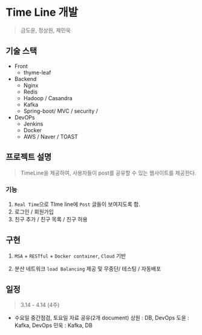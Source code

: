 # Time Line 개발

> 금도윤, 정상원, 제민욱

## 기술 스택

- Front
  - thyme-leaf
- Backend
  - Nginx
  - Redis
  - Hadoop / Casandra
  - Kafka
  - Spring-boot/ MVC / security / 
- DevOPs
  - Jenkins
  - Docker
  - AWS / Naver / TOAST



## 프로젝트 설명

>  TimeLine을 제공하여, 사용자들이 post를 공유할 수 있는 웹사이트를 제공한다.



### 기능

1. `Real Time`으로 TIme line에 `Post` 글들이 보여지도록 함.
2. 로그인 / 회원가입
3. 친구 추가 / 친구 목록 / 친구 허용

## 구현

1. `MSA` + `RESTful` + `Docker container`, `Cloud` 기반



2. 분산 네트워크 `load Balancing` 제공 및 무중단/ 테스팅 / 자동배포


## 일정
> 3.14 - 4.14 (4주)
- 수요일 중간점검, 토요일 자료 공유(2개 document)
상원 : DB, DevOps 
도윤 : Kafka, DevOps 
민욱 : Kafka, DB
